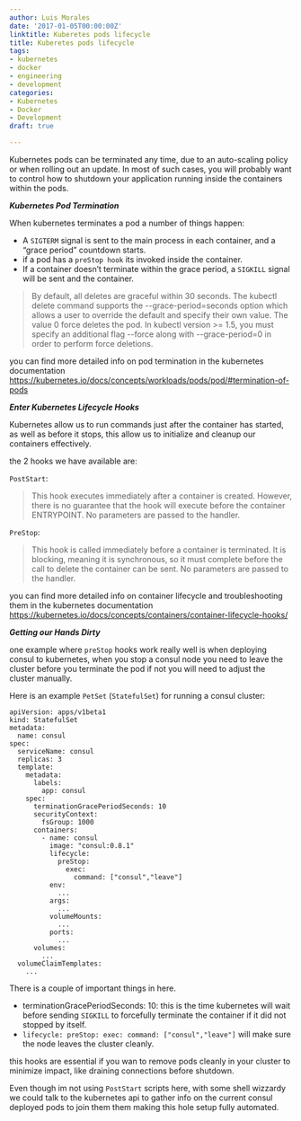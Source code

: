 ```yaml
---
author: Luis Morales
date: '2017-01-05T00:00:00Z'
linktitle: Kuberetes pods lifecycle
title: Kuberetes pods lifecycle
tags:
- kubernetes
- docker
- engineering
- development
categories:
- Kubernetes
- Docker
- Development
draft: true

---
```

Kubernetes pods can be terminated any time, due to an auto-scaling policy or when rolling out an update. In most of such cases, you will probably want to control how to shutdown your application running inside the containers within the pods.

***Kubernetes Pod Termination***

When kubernetes terminates a pod a number of things happen:

* A `SIGTERM` signal is sent to the main process in each container, and a “grace period” countdown starts.
* if a pod has a `preStop hook` its invoked inside the container.
* If a container doesn’t terminate within the grace period, a `SIGKILL` signal will be sent and the container.

> By default, all deletes are graceful within 30 seconds. The kubectl delete command supports the --grace-period=seconds option which
> allows a user to override the default and specify their own value. The value 0 force deletes the pod. In kubectl version >= 1.5, you
> must specify an additional flag --force along with --grace-period=0 in order to perform force deletions.

you can find more detailed info on pod termination in the kubernetes documentation https://kubernetes.io/docs/concepts/workloads/pods/pod/#termination-of-pods

***Enter Kubernetes Lifecycle Hooks***

Kubernetes allow us to run commands just after the container has started, as well as before it stops, this allow us to initialize and cleanup our containers effectively.

the 2 hooks we have available are:

`PostStart`:

> This hook executes immediately after a container is created. However, there is no guarantee that the hook will execute before the container ENTRYPOINT. No parameters are passed to the handler.

`PreStop`:

> This hook is called immediately before a container is terminated. It is blocking, meaning it is synchronous, so it must complete before the call to delete the container can be sent. No parameters are passed to the handler.

you can find more detailed info on container lifecycle and troubleshooting them in the kubernetes documentation https://kubernetes.io/docs/concepts/containers/container-lifecycle-hooks/

***Getting our Hands Dirty***

one example where `preStop` hooks work really well is when deploying consul to kubernetes, when you stop a consul node you need to leave the cluster before you terminate the pod if not you will need to adjust the cluster manually.

Here is an example `PetSet` (`StatefulSet`) for running a consul cluster:
```
apiVersion: apps/v1beta1
kind: StatefulSet
metadata:
  name: consul
spec:
  serviceName: consul
  replicas: 3
  template:
    metadata:
      labels:
        app: consul
    spec:
      terminationGracePeriodSeconds: 10
      securityContext:
        fsGroup: 1000
      containers:
        - name: consul
          image: "consul:0.8.1"
          lifecycle:
            preStop:
              exec:
                command: ["consul","leave"]
          env:
            ...
          args:
            ...
          volumeMounts:
            ...
          ports:
            ...
      volumes:
        ...
  volumeClaimTemplates:
    ...
```

There is a couple of important things in here.
* terminationGracePeriodSeconds: 10: this is the time kubernetes will wait before sending `SIGKILL` to forcefully terminate the container if it did not stopped by itself.
* `lifecycle: preStop: exec: command: ["consul","leave"]` will make sure the node leaves the cluster cleanly.

this hooks are essential if you wan to remove pods cleanly in your cluster to minimize impact, like draining connections before shutdown.

Even though im not using `PostStart` scripts here, with some shell wizzardy we could talk to the kubernetes api to gather info on the current consul deployed pods to join them them making this hole setup fully automated.